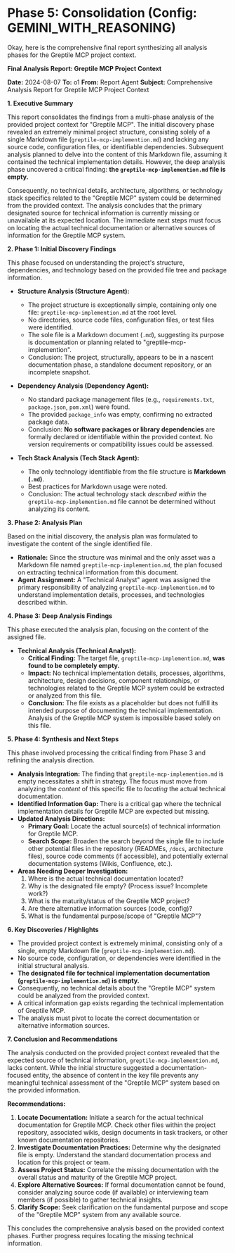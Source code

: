 # Phase 5: Consolidation (Config: GEMINI_WITH_REASONING)

Okay, here is the comprehensive final report synthesizing all analysis phases for the Greptile MCP project context.

**Final Analysis Report: Greptile MCP Project Context**

**Date:** 2024-08-07
**To:** o1
**From:** Report Agent
**Subject:** Comprehensive Analysis Report for Greptile MCP Project Context

**1. Executive Summary**

This report consolidates the findings from a multi-phase analysis of the provided project context for "Greptile MCP". The initial discovery phase revealed an extremely minimal project structure, consisting solely of a single Markdown file (`greptile-mcp-implemention.md`) and lacking any source code, configuration files, or identifiable dependencies. Subsequent analysis planned to delve into the content of this Markdown file, assuming it contained the technical implementation details. However, the deep analysis phase uncovered a critical finding: **the `greptile-mcp-implemention.md` file is empty.**

Consequently, no technical details, architecture, algorithms, or technology stack specifics related to the "Greptile MCP" system could be determined from the provided context. The analysis concludes that the primary designated source for technical information is currently missing or unavailable at its expected location. The immediate next steps must focus on locating the actual technical documentation or alternative sources of information for the Greptile MCP system.

**2. Phase 1: Initial Discovery Findings**

This phase focused on understanding the project's structure, dependencies, and technology based on the provided file tree and package information.

*   **Structure Analysis (Structure Agent):**
    *   The project structure is exceptionally simple, containing only one file: `greptile-mcp-implemention.md` at the root level.
    *   No directories, source code files, configuration files, or test files were identified.
    *   The sole file is a Markdown document (`.md`), suggesting its purpose is documentation or planning related to "greptile-mcp-implemention".
    *   Conclusion: The project, structurally, appears to be in a nascent documentation phase, a standalone document repository, or an incomplete snapshot.

*   **Dependency Analysis (Dependency Agent):**
    *   No standard package management files (e.g., `requirements.txt`, `package.json`, `pom.xml`) were found.
    *   The provided `package_info` was empty, confirming no extracted package data.
    *   Conclusion: **No software packages or library dependencies** are formally declared or identifiable within the provided context. No version requirements or compatibility issues could be assessed.

*   **Tech Stack Analysis (Tech Stack Agent):**
    *   The only technology identifiable from the file structure is **Markdown (`.md`)**.
    *   Best practices for Markdown usage were noted.
    *   Conclusion: The actual technology stack *described within* the `greptile-mcp-implemention.md` file cannot be determined without analyzing its content.

**3. Phase 2: Analysis Plan**

Based on the initial discovery, the analysis plan was formulated to investigate the content of the single identified file.

*   **Rationale:** Since the structure was minimal and the only asset was a Markdown file named `greptile-mcp-implemention.md`, the plan focused on extracting technical information from this document.
*   **Agent Assignment:** A "Technical Analyst" agent was assigned the primary responsibility of analyzing `greptile-mcp-implemention.md` to understand implementation details, processes, and technologies described within.

**4. Phase 3: Deep Analysis Findings**

This phase executed the analysis plan, focusing on the content of the assigned file.

*   **Technical Analysis (Technical Analyst):**
    *   **Critical Finding:** The target file, `greptile-mcp-implemention.md`, **was found to be completely empty.**
    *   **Impact:** No technical implementation details, processes, algorithms, architecture, design decisions, component relationships, or technologies related to the Greptile MCP system could be extracted or analyzed from this file.
    *   **Conclusion:** The file exists as a placeholder but does not fulfill its intended purpose of documenting the technical implementation. Analysis of the Greptile MCP system is impossible based solely on this file.

**5. Phase 4: Synthesis and Next Steps**

This phase involved processing the critical finding from Phase 3 and refining the analysis direction.

*   **Analysis Integration:** The finding that `greptile-mcp-implemention.md` is empty necessitates a shift in strategy. The focus must move from analyzing the *content* of this specific file to *locating* the actual technical documentation.
*   **Identified Information Gap:** There is a critical gap where the technical implementation details for Greptile MCP are expected but missing.
*   **Updated Analysis Directions:**
    *   **Primary Goal:** Locate the actual source(s) of technical information for Greptile MCP.
    *   **Search Scope:** Broaden the search beyond the single file to include other potential files in the repository (READMEs, `/docs`, architecture files), source code comments (if accessible), and potentially external documentation systems (Wikis, Confluence, etc.).
*   **Areas Needing Deeper Investigation:**
    1.  Where is the actual technical documentation located?
    2.  Why is the designated file empty? (Process issue? Incomplete work?)
    3.  What is the maturity/status of the Greptile MCP project?
    4.  Are there alternative information sources (code, config)?
    5.  What is the fundamental purpose/scope of "Greptile MCP"?

**6. Key Discoveries / Highlights**

*   The provided project context is extremely minimal, consisting only of a single, empty Markdown file (`greptile-mcp-implemention.md`).
*   No source code, configuration, or dependencies were identified in the initial structural analysis.
*   **The designated file for technical implementation documentation (`greptile-mcp-implemention.md`) is empty.**
*   Consequently, no technical details about the "Greptile MCP" system could be analyzed from the provided context.
*   A critical information gap exists regarding the technical implementation of Greptile MCP.
*   The analysis must pivot to locate the correct documentation or alternative information sources.

**7. Conclusion and Recommendations**

The analysis conducted on the provided project context revealed that the expected source of technical information, `greptile-mcp-implemention.md`, lacks content. While the initial structure suggested a documentation-focused entity, the absence of content in the key file prevents any meaningful technical assessment of the "Greptile MCP" system based on the provided information.

**Recommendations:**

1.  **Locate Documentation:** Initiate a search for the actual technical documentation for Greptile MCP. Check other files within the project repository, associated wikis, design documents in task trackers, or other known documentation repositories.
2.  **Investigate Documentation Practices:** Determine why the designated file is empty. Understand the standard documentation process and location for this project or team.
3.  **Assess Project Status:** Correlate the missing documentation with the overall status and maturity of the Greptile MCP project.
4.  **Explore Alternative Sources:** If formal documentation cannot be found, consider analyzing source code (if available) or interviewing team members (if possible) to gather technical insights.
5.  **Clarify Scope:** Seek clarification on the fundamental purpose and scope of the "Greptile MCP" system from any available source.

This concludes the comprehensive analysis based on the provided context phases. Further progress requires locating the missing technical information.